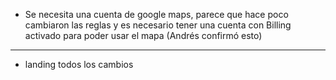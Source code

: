 - Se necesita una cuenta de google maps, parece que hace poco cambiaron las reglas y es necesario tener una cuenta con Billing activado para poder usar el mapa (Andrés confirmó esto)
-------
- landing todos los cambios